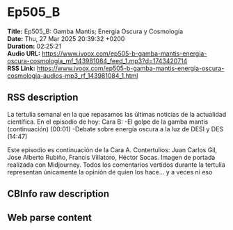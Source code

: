 # Ep505_B  
**Title:** Ep505_B: Gamba Mantis; Energía Oscura y Cosmología  
**Date:** Thu, 27 Mar 2025 20:39:32 +0200  
**Duration:** 02:25:21  
**Audio URL:** https://www.ivoox.com/ep505-b-gamba-mantis-energia-oscura-cosmologia_mf_143981084_feed_1.mp3?d=1743420714  
**RSS Link:** https://www.ivoox.com/ep505-b-gamba-mantis-energia-oscura-cosmologia-audios-mp3_rf_143981084_1.html  

## RSS description
La tertulia semanal en la que repasamos las últimas noticias de la actualidad científica. En el episodio de hoy:
Cara B:
-El golpe de la gamba mantis (continuación) (00:01)
-Debate sobre energía oscura a la luz de DESI y DES (14:47)

Este episodio es continuación de la Cara A.
Contertulios: Juan Carlos Gil, Jose Alberto Rubiño, Francis Villatoro, Héctor Socas. Imagen de portada realizada con Midjourney. Todos los comentarios vertidos durante la tertulia representan únicamente la opinión de quien los hace... y a veces ni eso

## CBInfo raw description


## Web parse content

